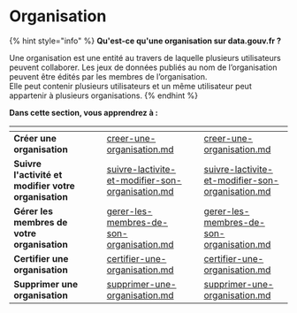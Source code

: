 # Organisation

{% hint style="info" %}
**Qu'est-ce qu'une organisation sur data.gouv.fr ?**

Une organisation est une entité au travers de laquelle plusieurs utilisateurs peuvent collaborer. Les jeux de données publiés au nom de l’organisation peuvent être édités par les membres de l’organisation. \
Elle peut contenir plusieurs utilisateurs et un même utilisateur peut appartenir à plusieurs organisations.
{% endhint %}

**Dans cette section, vous apprendrez à :**&#x20;



<table data-card-size="large" data-view="cards"><thead><tr><th></th><th data-hidden></th><th data-hidden></th><th data-hidden data-type="content-ref"></th><th data-hidden></th><th data-hidden data-type="content-ref"></th></tr></thead><tbody><tr><td><strong>Créer une organisation</strong></td><td></td><td></td><td><a href="creer-une-organisation.md">creer-une-organisation.md</a></td><td></td><td><a href="creer-une-organisation.md">creer-une-organisation.md</a></td></tr><tr><td><strong>Suivre l'activité et modifier votre organisation</strong></td><td></td><td></td><td><a href="../organisation/suivre-lactivite-et-modifier-son-organisation.md">suivre-lactivite-et-modifier-son-organisation.md</a></td><td></td><td><a href="../organisation/suivre-lactivite-et-modifier-son-organisation.md">suivre-lactivite-et-modifier-son-organisation.md</a></td></tr><tr><td><strong>Gérer les membres de votre organisation</strong></td><td></td><td></td><td><a href="gerer-les-membres-de-son-organisation.md">gerer-les-membres-de-son-organisation.md</a></td><td></td><td><a href="gerer-les-membres-de-son-organisation.md">gerer-les-membres-de-son-organisation.md</a></td></tr><tr><td><strong>Certifier une organisation</strong></td><td></td><td></td><td><a href="certifier-une-organisation.md">certifier-une-organisation.md</a></td><td></td><td><a href="certifier-une-organisation.md">certifier-une-organisation.md</a></td></tr><tr><td><strong>Supprimer une organisation</strong></td><td></td><td></td><td><a href="supprimer-une-organisation.md">supprimer-une-organisation.md</a></td><td></td><td><a href="supprimer-une-organisation.md">supprimer-une-organisation.md</a></td></tr></tbody></table>
